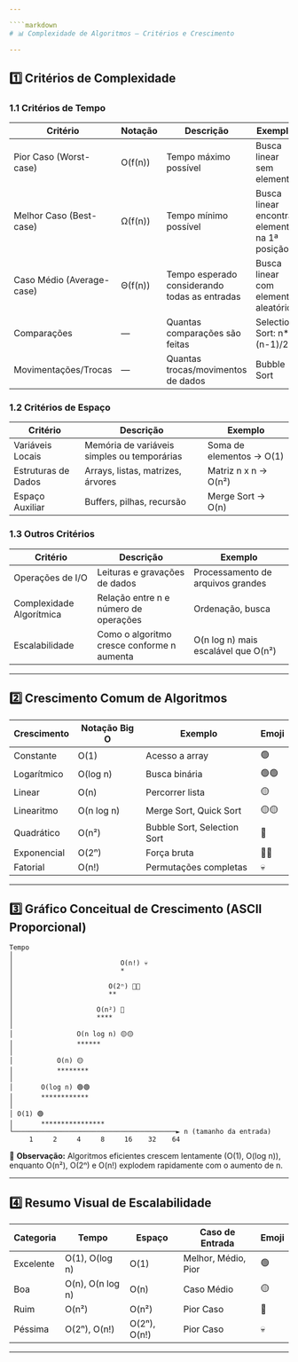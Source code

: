 ```yaml
---

````markdown
# 📊 Complexidade de Algoritmos — Critérios e Crescimento

---
```


## 1️⃣ Critérios de Complexidade

### 1.1 Critérios de Tempo

| Critério | Notação | Descrição | Exemplo |
|----------|---------|-----------|---------|
| Pior Caso (Worst-case) | O(f(n)) | Tempo máximo possível | Busca linear sem elemento |
| Melhor Caso (Best-case) | Ω(f(n)) | Tempo mínimo possível | Busca linear encontra elemento na 1ª posição |
| Caso Médio (Average-case) | Θ(f(n)) | Tempo esperado considerando todas as entradas | Busca linear com elemento aleatório |
| Comparações | — | Quantas comparações são feitas | Selection Sort: n*(n-1)/2 |
| Movimentações/Trocas | — | Quantas trocas/movimentos de dados | Bubble Sort |

### 1.2 Critérios de Espaço

| Critério | Descrição | Exemplo |
|----------|-----------|---------|
| Variáveis Locais | Memória de variáveis simples ou temporárias | Soma de elementos → O(1) |
| Estruturas de Dados | Arrays, listas, matrizes, árvores | Matriz n x n → O(n²) |
| Espaço Auxiliar | Buffers, pilhas, recursão | Merge Sort → O(n) |

### 1.3 Outros Critérios

| Critério | Descrição | Exemplo |
|----------|-----------|---------|
| Operações de I/O | Leituras e gravações de dados | Processamento de arquivos grandes |
| Complexidade Algorítmica | Relação entre n e número de operações | Ordenação, busca |
| Escalabilidade | Como o algoritmo cresce conforme n aumenta | O(n log n) mais escalável que O(n²) |

---

## 2️⃣ Crescimento Comum de Algoritmos

| Crescimento | Notação Big O | Exemplo | Emoji |
|------------|----------------|--------------------|-------|
| Constante | O(1) | Acesso a array | 🟢 |
| Logarítmico | O(log n) | Busca binária | 🟢🟢 |
| Linear | O(n) | Percorrer lista | 🟡 |
| Linearitmo | O(n log n) | Merge Sort, Quick Sort | 🟡🟡 |
| Quadrático | O(n²) | Bubble Sort, Selection Sort | 🔴 |
| Exponencial | O(2ⁿ) | Força bruta | 🔴🔴 |
| Fatorial | O(n!) | Permutações completas | 💀 |

---

## 3️⃣ Gráfico Conceitual de Crescimento (ASCII Proporcional)

```text
Tempo
│
│                           O(n!) 💀
│                           *
│
│                        O(2ⁿ) 🔴🔴
│                        **
│
│                     O(n²) 🔴
│                     ****
│
│                O(n log n) 🟡🟡
│                ******
│
│           O(n) 🟡
│           ********
│
│       O(log n) 🟢🟢
│       ************
│
│ O(1) 🟢
│       ****************
└─────────────────────────────────────────► n (tamanho da entrada)
     1     2     4     8     16    32    64
````

📍 **Observação:** Algoritmos eficientes crescem lentamente (O(1), O(log n)), enquanto O(n²), O(2ⁿ) e O(n!) explodem rapidamente com o aumento de n.

---

## 4️⃣ Resumo Visual de Escalabilidade

| Categoria | Tempo            | Espaço       | Caso de Entrada     | Emoji |
| --------- | ---------------- | ------------ | ------------------- | ----- |
| Excelente | O(1), O(log n)   | O(1)         | Melhor, Médio, Pior | 🟢    |
| Boa       | O(n), O(n log n) | O(n)         | Caso Médio          | 🟡    |
| Ruim      | O(n²)            | O(n²)        | Pior Caso           | 🔴    |
| Péssima   | O(2ⁿ), O(n!)     | O(2ⁿ), O(n!) | Pior Caso           | 💀    |

---
